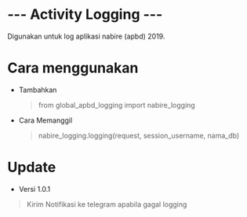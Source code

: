 # --- Activity Logging ---

Digunakan untuk log aplikasi nabire (apbd) 2019.


# Cara menggunakan

 - Tambahkan 
	> from global_apbd_logging import nabire_logging
 - Cara Memanggil 

	> nabire_logging.logging(request, session_username, nama_db)

# Update

 - Versi 1.0.1
  > Kirim Notifikasi ke telegram apabila gagal logging

